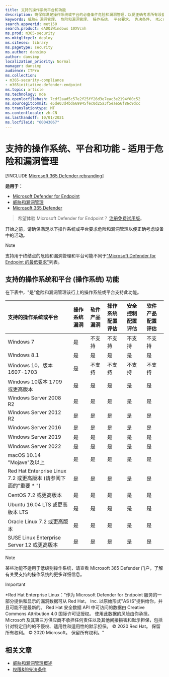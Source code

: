 ```yaml
---
title: 支持的操作系统平台和功能
description: 确保你满足操作系统或平台的必备条件危险和漏洞管理，以便正确考虑所有设备中的活动。
keywords: 威胁& 漏洞管理， 危险和漏洞管理， 操作系统， 平台要求， 先决条件， Microsoft Defender for Endpoint-tvm 支持的操作系统， 适用于 Endpoint-tvm 的 Microsoft Defender， 支持的操作系统， 支持的平台， linux 支持， mac 支持
search.appverid: met150
search.product: eADQiWindows 10XVcnh
ms.prod: m365-security
ms.mktglfcycl: deploy
ms.sitesec: library
ms.pagetype: security
ms.author: dansimp
author: dansimp
localization_priority: Normal
manager: dansimp
audience: ITPro
ms.collection:
- m365-security-compliance
- m365initiative-defender-endpoint
ms.topic: article
ms.technology: mde
ms.openlocfilehash: 7cdf2aad5c57e2f25ff26d3e7eac3e2194f00c52
ms.sourcegitcommit: e5de03d4bd669945fec0d25a3f5eae56f86c9dcc
ms.translationtype: MT
ms.contentlocale: zh-CN
ms.lasthandoff: 10/01/2021
ms.locfileid: "60043067"
---
```

# <a name="supported-operating-systems-platforms-and-capabilities---for-threat-and-vulnerability-management"></a>支持的操作系统、平台和功能 - 适用于危险和漏洞管理

[!INCLUDE [Microsoft 365 Defender rebranding](../../includes/microsoft-defender.md)]

**适用于：**

- [Microsoft Defender for Endpoint](https://go.microsoft.com/fwlink/?linkid=2154037)
- [威胁和漏洞管理](next-gen-threat-and-vuln-mgt.md)
- [Microsoft 365 Defender](https://go.microsoft.com/fwlink/?linkid=2118804)

> 希望体验 Microsoft Defender for Endpoint？ [注册免费试用版](https://signup.microsoft.com/create-account/signup?products=7f379fee-c4f9-4278-b0a1-e4c8c2fcdf7e&ru=https://aka.ms/MDEp2OpenTrial?ocid=docs-wdatp-portaloverview-abovefoldlink)。

开始之前，请确保满足以下操作系统或平台要求危险和漏洞管理以便正确考虑设备中的活动。

> [!NOTE]
> 支持用于终结点的危险和漏洞管理和平台可能不同于["Microsoft Defender for Endpoint 的最低要求"](minimum-requirements.md)列表。

## <a name="capabilities-per-supported-operating-systems-os-and-platforms"></a>支持的操作系统和平台 (操作系统) 功能

在下表中，"是"危险和漏洞管理该行上的操作系统或平台支持此功能。

支持的操作系统或平台|操作系统漏洞|软件产品漏洞|操作系统配置评估|安全控制配置评估|软件产品配置评估
:---|:---|:---|:---|:---|:---
Windows 7|是|不支持|不支持|不支持|不支持
Windows 8.1|是|是|是|是|是
Windows 10，版本 1607-1703|是|不支持|不支持|不支持|不支持
Windows 10版本 1709 或更高版本|是|是|是|是|是
Windows Server 2008 R2|是|是|是|是|是
Windows Server 2012 R2|是|是|是|是|是
Windows Server 2016|是|是|是|是|是
Windows Server 2019|是|是|是|是|是
Windows Server 2022|是|是|是|是|是
macOS 10.14 "Mojave"及以上|是|是|是|是|是 
Red Hat Enterprise Linux 7.2 或更高版本 (请参阅下面的"重要 \* ") |是|是|是|是|是
CentOS 7.2 或更高版本|是|是|是|是|是
Ubuntu 16.04 LTS 或更高版本 LTS|是|是|是|是|是
Oracle Linux 7.2 或更高版本|是|是|是|是|是
SUSE Linux Enterprise Server 12 或更高版本|是|是|是|是|是

> [!NOTE]
> 某些功能不适用于低级别操作系统，请查看 Microsoft 365 Defender 门户，了解有关受支持的操作系统的更多详细信息。

> [!IMPORTANT]
> \*Red Hat Enterprise Linux："作为 Microsoft Defender for Endpoint 服务的一部分提供和显示的漏洞数据可从 Red Hat， Inc. 以原始形式"AS IS"提供给你，并且可能不是最新的。 Red Hat 安全数据 API 中可访问的数据由 Creative Commons Attribution 4.0 国际许可证授权。 使用此数据的风险由你承担。 Microsoft 及其第三方供应商不承担任何责任以及其他间接损害和默示担保，包括针对特定目的的不侵权、适用性和适用性的默示担保。 © 2020 Red Hat。 保留所有权利。 © 2020 Microsoft。 保留所有权利。"

## <a name="related-articles"></a>相关文章

- [威胁和漏洞管理概述](next-gen-threat-and-vuln-mgt.md)
- [权限&的先决条件](tvm-prerequisites.md)
